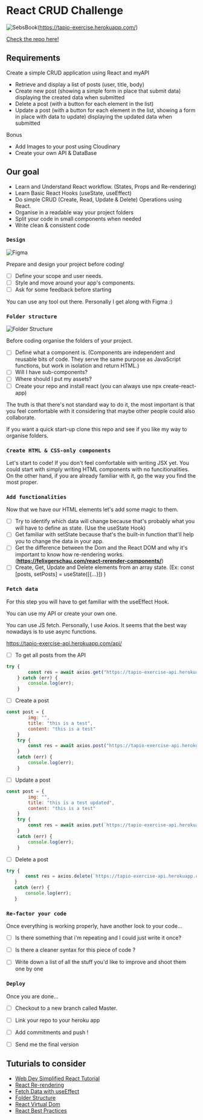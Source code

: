 # React CRUD Challenge

![SebsBook](./imgs/sebsbook.png?raw=true "SebsBook")(https://tapio-exercise.herokuapp.com/)

[Check the repo here!](https://github.com/sebherrerabe/tapio-exercise)

## Requirements

Create a simple CRUD application using React and myAPI

- Retrieve and display a list of posts (user, title, body)
- Create new post (showing a simple form in place that submit data) displaying
the created data when submitted
- Delete a post (with a button for each element in the list)
- Update a post (with a button for each element in the list, showing a form in
place with data to update) displaying the updated data when submitted

Bonus

- Add Images to your post using Cloudinary
- Create your own API & DataBase


## Our goal

- Learn and Understand React workflow. (States, Props and Re-rendering)
- Learn Basic React Hooks (useState, useEffect)
- Do simple CRUD (Create, Read, Update & Delete) Operations using React.
- Organise in a readable way your project folders
- Split your code in small components when needed
- Write clean & consistent code

### `Design`

![Figma](./imgs/figma.png?raw=true "Figma")

Prepare and design your project before coding! 

- [ ] Define your scope and user needs.
- [ ] Style and move around your app's components.
- [ ] Ask for some feedback before starting

You can use any tool out there. Personally I get along with Figma :)

### `Folder structure`
![Folder Structure](https://i.stack.imgur.com/741Ng.png)

Before coding organise the folders of your project. 

- [ ] Define what a component is. (Components are independent and reusable bits of code. They serve the same purpose as JavaScript functions, but work in isolation and return HTML.)
- [ ] Will I have sub-components?
- [ ] Where should I put my assets?
- [ ] Create your repo and install react (you can always use npx create-react-app)

The truth is that there's not standard way to do it, the most important is that you feel comfortable with it considering that maybe other people could also collaborate.

If you want a quick start-up clone this repo and see if you like my way to organise folders.

### `Create HTML & CSS-only components`

Let's start to code! 
If you don't feel comfortable with writing JSX yet. You could start with simply writing HTML components with no funcitionalities. On the other hand, if you are already familiar with it, go the way you find the most proper.


### `Add functionalities`

Now that we have our HTML elements let's add some magic to them.

- [ ] Try to identify which data will change because that's probably what you will have to define as state. (Use the useState Hook)
- [ ] Get familiar with setState because that's the built-in function that'll help you to change the data in your app.
- [ ] Get the difference between the Dom and the React DOM and why it's important to know how re-rendering works. (**https://felixgerschau.com/react-rerender-components/**)
- [ ] Create, Get, Update and Delete elements from an array state. (Ex: const [posts, setPosts] = useState([{...}]) )

### `Fetch data`

For this step you will have to get familiar with the useEffect Hook.

You can use my API or create your own one.

You can use JS fetch. Personally, I use Axios. It seems that the best way nowadays is to use async functions.

https://tapio-exercise-api.herokuapp.com/api/

- [ ] To get all posts from the API

```js
try {
        const res = await axios.get("https://tapio-exercise-api.herokuapp.com/api/posts");
    } catch (err) {
        console.log(err);
    }
```


- [ ] Create a post

```js
const post = {
        img: "",
        title: "this is a test",
        content: "this is a test"
    }
    try {
        const res = await axios.post("https://tapio-exercise-api.herokuapp.com/api/posts", post);
    }
    catch (err) {
        console.log(err);
    }
```



- [ ] Update a post

```js
const post = {
        img: "",
        title: "this is a test updated",
        content: "this is a test"
    }
    try {
        const res = await axios.put(`https://tapio-exercise-api.herokuapp.com/api/posts/${post.id}`, post);
    }
    catch (err) {
        console.log(err);
    }
```


- [ ] Delete a post

 ```js
 try {
        const res = axios.delete(`https://tapio-exercise-api.herokuapp.com/api/posts/${post.id}`);
    }
    catch (err) {
        console.log(err);
    }
 ```

### `Re-factor your code`

Once everything is working properly, have another look to your code...

- [ ] Is there something that i'm repeating and I could just write it once?
- [ ] Is there a cleaner syntax for this piece of code ?
- [ ] Write down a list of all the stuff you'd like to improve and shoot them one by one


### `Deploy`

Once you are done...

- [ ] Checkout to a new branch called Master.
- [ ] Link your repo to your heroku app
- [ ] Add commitments and push !
- [ ] Send me the final version


## Tuturials to consider


- [Web Dev Simplified React Tutorial](https://www.youtube.com/watch?v=hQAHSlTtcmY&t=1372s)
- [React Re-rendering](https://www.youtube.com/watch?v=0iNDB-2fg8A)
- [Fetch Data with useEffect](https://www.youtube.com/watch?v=bYFYF2GnMy8)
- [Folder Structure](https://www.youtube.com/watch?v=XEO3mFvrDx0)
- [React Virtual Dom](https://www.youtube.com/watch?v=Iw2BLUjQo1E)
- [React Best Practices](https://www.youtube.com/watch?v=5r4LlVAFrd0)

